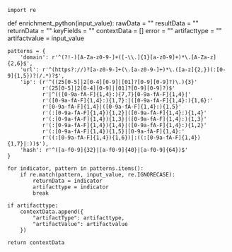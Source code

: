     import re

def enrichment_python(input_value):
    rawData = ""
    resultData = ""
    returnData = ""
    keyFields = ""
    contextData = []
    error = ""
    artifacttype = ""
    artifactvalue = input_value
    
    patterns = {
        'domain': r'^(?!-)[A-Za-z0-9-]+([-\\.]{1}[a-z0-9]+)*\.[A-Za-z]{2,6}$',
        'url': r'^(https?://)?[a-z0-9-]+(\.[a-z0-9-]+)*\.([a-z]{2,})(:[0-9]{1,5})?(/.*)?$',
        'ip': (r'^((25[0-5]|2[0-4][0-9]|[01]?[0-9][0-9]?)\.){3}'
               r'(25[0-5]|2[0-4][0-9]|[01]?[0-9][0-9]?)$'
               r'|^(([0-9a-fA-F]{1,4}:){7,7}[0-9a-fA-F]{1,4}|'
               r'([0-9a-fA-F]{1,4}:){1,7}:|([0-9a-fA-F]{1,4}:){1,6}:'
               r'[0-9a-fA-F]{1,4}|([0-9a-fA-F]{1,4}:){1,5}'
               r'(:[0-9a-fA-F]{1,4}){1,2}|([0-9a-fA-F]{1,4}:){1,4}'
               r'(:[0-9a-fA-F]{1,4}){1,3}|([0-9a-fA-F]{1,4}:){1,3}'
               r'(:[0-9a-fA-F]{1,4}){1,4}|([0-9a-fA-F]{1,4}:){1,2}'
               r'(:[0-9a-fA-F]{1,4}){1,5}|[0-9a-fA-F]{1,4}:'
               r'((:[0-9a-fA-F]{1,4}){1,6})|:((:[0-9a-fA-F]{1,4}){1,7}|:))$'),
        'hash': r'^([a-f0-9]{32}|[a-f0-9]{40}|[a-f0-9]{64})$'
    }
    
    for indicator, pattern in patterns.items():
        if re.match(pattern, input_value, re.IGNORECASE):
            returnData = indicator
            artifacttype = indicator
            break
   
    if artifacttype:
        contextData.append({
            "artifactType": artifacttype,
            "artifactValue": artifactvalue
        })

    return contextData


<!DOCTYPE html>
<html lang="en">
<head>
    <meta charset="UTF-8">
    <meta name="viewport" content="width=device-width, initial-scale=1.0">
    <title>Horizontal Report Details Display</title>
    <link href="https://cdn.jsdelivr.net/npm/tailwindcss@2.2.19/dist/tailwind.min.css" rel="stylesheet">
    <style>
        .collapsible, .nested-collapsible {
            background-color: DodgerBlue;
            color: white;
            cursor: pointer;
            padding: 12px;
            border: none;
            text-align: left;
            outline: none;
            font-size: 14px;
            display: block;
            width: 100%;
            box-sizing: border-box;
            margin-top: 5px;
        }

        .active, .collapsible:hover, .nested-collapsible:hover {
            background-color: #1E90FF;
        }

        .content, .nested-content {
            padding: 0 18px;
            display: none;
            overflow: hidden;
            background-color: #f1f1f1;
            transition: max-height 0.2s ease-out;
            width: 100%;
            box-sizing: border-box;
        }

        table, .nested-table {
            border-collapse: collapse;
            width: 100%;
            margin-top: 10px;
        }

        th, td, .nested-table th, .nested-table td {
            border: 1px solid #ddd;
            padding: 8px;
            text-align: left;
        }

        th, .nested-table th {
            background-color: #f3f3f3;
        }

        input[type="text"] {
            padding: 8px;
            width: 100%;
            margin-bottom: 12px;
        }
    </style>
</head>
<body>
    <div class="container mx-auto">
        <h1 class="text-3xl font-bold mb-8 text-center">Enhanced ID-Based Report Details</h1>
        <input type="text" id="searchInput" placeholder="Search by Name..." onkeyup="filterReports()">
        <div id="jsonContainer"></div>
    </div>

    <script>
        const jsonData = [
            // Your JSON data array here
        ];

        const detailedKeys = ['schedule', 'last_execution', 'report_metadata', 'report_params', 'notifications', 'shared_with'];
        const container = document.getElementById('jsonContainer');

        jsonData.forEach((report, index) => {
            const reportButton = document.createElement('button');
            reportButton.textContent = report.name ? `${report.name} (ID: ${report.id})` : 'Unnamed Report';
            reportButton.className = 'collapsible';
            reportButton.dataset.name = report.name ? report.name.toLowerCase() : ''; // For searching by name

            const reportContent = document.createElement('div');
            reportContent.className = 'content';

            const reportTable = document.createElement('table');
            reportContent.appendChild(reportTable);

            Object.entries(report).forEach(([key, value]) => {
                const row = reportTable.insertRow();
                const keyCell = row.insertCell();
                keyCell.textContent = key;

                const valueCell = row.insertCell();
                if (detailedKeys.includes(key) && typeof value === 'object') {
                    const detailButton = document.createElement('button');
                    detailButton.textContent = `Toggle ${key}`;
                    detailButton.className = 'nested-collapsible';

                    const detailContent = document.createElement('div');
                    detailContent.className = 'nested-content';

                    const nestedTable = document.createElement('table');
                    nestedTable.className = 'nested-table';
                    Object.entries(value).forEach(([nestedKey, nestedValue]) => {
                        const nestedRow = nestedTable.insertRow();
                        const nestedKeyCell = nestedRow.insertCell();
                        nestedKeyCell.textContent = nestedKey;
                        const nestedValueCell = nestedRow.insertCell();
                        nestedValueCell.textContent = JSON.stringify(nestedValue, null, 2);
                    });

                    detailButton.onclick = function() {
                        this.classList.toggle("active");
                        detailContent.style.display = detailContent.style.display === 'block' ? 'none' : 'block';
                    };

                    detailContent.appendChild(nestedTable);
                    valueCell.appendChild(detailButton);
                    valueCell.appendChild(detailContent);
                } else {
                    valueCell.textContent = JSON.stringify(value, null, 2);
                }
            });

            container.appendChild(reportButton);
            container.appendChild(reportContent);

            reportButton.addEventListener('click', function() {
                this.classList.toggle("active");
                reportContent.style.display = reportContent.style.display === 'block' ? 'none' : 'block';
            });
        });

        function filterReports() {
            const input = document.getElementById('searchInput');
            const filter = input.value.toLowerCase();
            const buttons = container.getElementsByTagName('button');
            for (let i = 0; i < buttons.length; i++) {
                let name = buttons[i].dataset.name;
                if (name.indexOf(filter) > -1) {
                    buttons[i].style.display = "";
                    buttons[i].nextElementSibling.style.display = buttons[i].classList.contains('active') ? "block" : "none";
                } else {
                    buttons[i].style.display = "none";
                    buttons[i].nextElementSibling.style.display = "none";
                }
            }
        }
    </script>
</body>
</html>

function filterReports() {
    const input = document.getElementById('searchInput');
    const filter = input.value.toLowerCase();
    const buttons = container.getElementsByClassName('collapsible');

    for (let i = 0; i < buttons.length; i++) {
        let name = buttons[i].dataset.name;
        const reportContent = buttons[i].nextElementSibling;

        if (name && name.includes(filter)) {
            buttons[i].style.display = "block";
            if (buttons[i].classList.contains('active')) {
                reportContent.style.display = "block";
            } else {
                reportContent.style.display = "none";
            }
        } else {
            buttons[i].style.display = "none";
            reportContent.style.display = "none";
        }
    }
}

function filterReports() {
    const input = document.getElementById('searchInput');
    const filter = input.value.trim().toLowerCase();
    const buttons = container.getElementsByClassName('collapsible');

    for (let i = 0; i < buttons.length; i++) {
        const reportName = buttons[i].textContent.trim().toLowerCase();
        const reportContent = buttons[i].nextElementSibling;

        if (reportName.includes(filter)) {
            buttons[i].style.display = "block";
            if (buttons[i].classList.contains('active')) {
                reportContent.style.display = "block";
            } else {
                reportContent.style.display = "none";
            }
        } else {
            buttons[i].style.display = "none";
            reportContent.style.display = "none";
        }
    }
}
function filterReports() {
    const input = document.getElementById('searchInput');
    const filter = input.value.trim().toLowerCase();
    const buttons = container.getElementsByClassName('collapsible');

    for (let i = 0; i < buttons.length; i++) {
        const reportName = buttons[i].textContent.trim().toLowerCase();
        const reportContent = buttons[i].nextElementSibling;

        // Split the report name into individual words
        const reportWords = reportName.split(/\s+/);

        // Check if any word matches the search input
        const match = reportWords.some(word => word.includes(filter));

        if (match) {
            buttons[i].style.display = "block";
            if (buttons[i].classList.contains('active')) {
                reportContent.style.display = "block";
            } else {
                reportContent.style.display = "none";
            }
        } else {
            buttons[i].style.display = "none";
            reportContent.style.display = "none";
        }
    }
}



function updateSearchCount(count) {
    const searchCount = document.getElementById('searchCount');
    if (searchCount) {
        searchCount.textContent = `Number of search results: ${count}`;
    }
}

// Function to clear search input and update search count
function clearSearch() {
    const input = document.getElementById('searchInput');
    input.value = ''; // Clear the search input
    filterReports(); // Reapply filter to update display
}

// Clear search input and update count when input is cleared
document.getElementById('searchInput').addEventListener('change




const input = document.getElementById('searchInput');
const filter = input.value.trim().toLowerCase();
const buttons = container.getElementsByClassName('collapsible');

for (let i = 0; i < buttons.length; i++) {
    const reportName = buttons[i].textContent.trim().toLowerCase();
    const reportContent = buttons[i].nextElementSibling;

    // Split the search query into individual words
    const searchWords = filter.split(/\s+/);

    // Split the report name into individual words
    const reportWords = reportName.split(/\s+/);

    // Check if any word from search query matches any word in the report name
    const match = searchWords.some(searchWord => reportWords.some(reportWord => reportWord.includes(searchWord)));

    if (match) {
        buttons[i].style.display = "block";
        if (buttons[i].classList.contains('active')) {
            reportContent.style.display = "block";
        } else {
            reportContent.style.display = "none";
        }
    } else {
        buttons[i].style.display = "none";
        reportContent.style.display = "none";
    }
}



